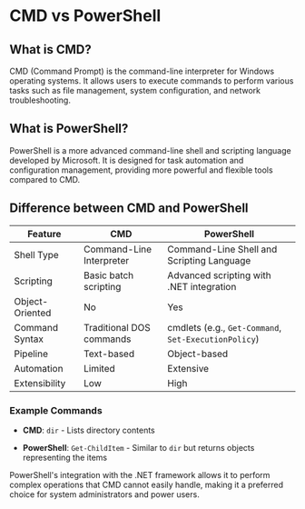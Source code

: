 # CMD vs PowerShell


## What is CMD?
CMD (Command Prompt) is the command-line interpreter for Windows operating systems. 
It allows users to execute commands to perform various tasks such as file management, system configuration, and network troubleshooting.


## What is PowerShell?

PowerShell is a more advanced command-line shell and scripting language developed by Microsoft. 
It is designed for task automation and configuration management, providing more powerful and flexible tools compared to CMD.


## Difference between CMD and PowerShell

| Feature          | CMD                        | PowerShell              |
|------------------|----------------------------|-------------------------|
| Shell Type       | Command-Line Interpreter   | Command-Line Shell and Scripting Language |
| Scripting        | Basic batch scripting      | Advanced scripting with .NET integration |
| Object-Oriented  | No                         | Yes                     |
| Command Syntax   | Traditional DOS commands   | cmdlets (e.g., `Get-Command`, `Set-ExecutionPolicy`) |
| Pipeline         | Text-based                 | Object-based            |
| Automation       | Limited                    | Extensive               |
| Extensibility    | Low                        | High                    |


### Example Commands

- **CMD**: `dir` - Lists directory contents

- **PowerShell**: `Get-ChildItem` - Similar to `dir` but returns objects representing the items

PowerShell's integration with the .NET framework allows it to perform complex operations that CMD cannot easily handle, making it a preferred choice for system administrators and power users.
